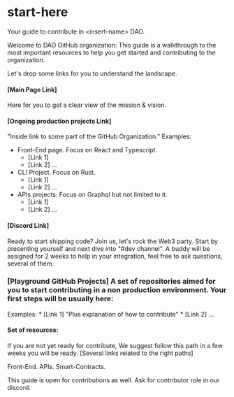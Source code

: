 # start-here
Your guide to contribute in &lt;insert-name> DAO.

Welcome to <Name> DAO GitHub organization: 
This guide is a walkthrough to the most important resources to help you get started and contributing to the organization.

Let's drop some links for you to understand the landscape.

#### [Main Page Link] 
Here for you to get a clear view of the mission & vision.

#### [Ongoing production projects Link] 
"Inside link to some part of the GitHub Organization."
Examples:
  * Front-End page. Focus on React and Typescript.
    * [Link 1]
    * [Link 2]
    ...
  * CLI Project. Focus on Rust.
    * [Link 1]
    * [Link 2]
    ...
  * APIs projects. Focus on Graphql but not limited to it.
    * [Link 1]
    * [Link 2]
    ...
    
#### [Discord Link] 
Ready to start shipping code? Join us, let's rock the Web3 party. Start by presenting yourself and next dive into "#dev channel".
A buddy will be assigned for <time-frame> 2 weeks to help in your integration, feel free to ask questions, several of them.

### [Playground GitHub Projects] A set of repositories aimed for you to start contributing in a non production environment. Your first steps will be usually here:
Examples:
    * [Link 1] "Plus explanation of how to contribute"
    * [Link 2]
    ...
    
    
#### Set of resources:
If you are not yet ready for contribute, We suggest follow this path in a few weeks you will be ready.
[Several links related to the right paths]

Front-End.
APIs.
Smart-Contracts.

This guide is open for contributions as well.
Ask for contributor role in our discord.
